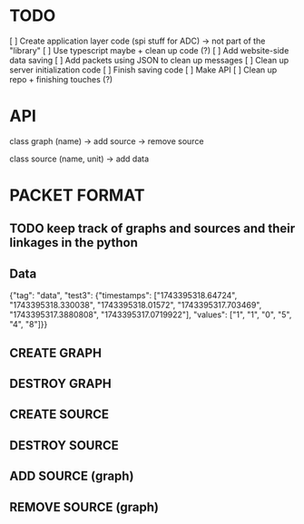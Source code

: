 # TODO
[ ] Create application layer code (spi stuff for ADC) -> not part of the "library"
[ ] Use typescript maybe + clean up code  (?)
[ ] Add website-side data saving
[ ] Add packets using JSON to clean up messages
[ ] Clean up server initialization code
[ ] Finish saving code
[ ] Make API
[ ] Clean up repo + finishing touches (?)

# API
class graph (name)
-> add source
-> remove source

class source (name, unit)
-> add data

# PACKET FORMAT

## TODO keep track of graphs and sources and their linkages in the python

## Data
{"tag": "data", "test3": {"timestamps": ["1743395318.64724", "1743395318.330038", "1743395318.01572", "1743395317.703469", "1743395317.3880808", "1743395317.0719922"], "values": ["1", "1", "0", "5", "4", "8"]}}

## CREATE GRAPH

## DESTROY GRAPH

## CREATE SOURCE

## DESTROY SOURCE

## ADD SOURCE (graph)

## REMOVE SOURCE (graph)

